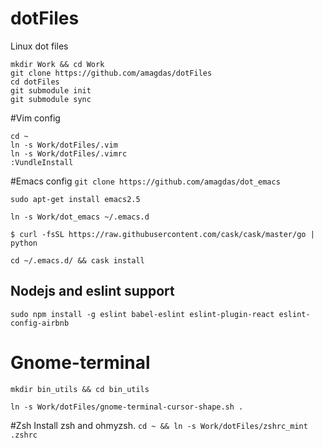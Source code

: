 dotFiles
========

Linux dot files
```
mkdir Work && cd Work
git clone https://github.com/amagdas/dotFiles
cd dotFiles
git submodule init
git submodule sync
```

#Vim config
```
cd ~
ln -s Work/dotFiles/.vim
ln -s Work/dotFiles/.vimrc
:VundleInstall
```

#Emacs config
`git clone https://github.com/amagdas/dot_emacs`

`sudo apt-get install emacs2.5`

`ln -s Work/dot_emacs ~/.emacs.d`

`$ curl -fsSL https://raw.githubusercontent.com/cask/cask/master/go | python`

`cd ~/.emacs.d/ && cask install`

## Nodejs and eslint support
`sudo npm install -g eslint babel-eslint eslint-plugin-react eslint-config-airbnb`

# Gnome-terminal
`mkdir bin_utils && cd bin_utils`

`ln -s Work/dotFiles/gnome-terminal-cursor-shape.sh .`

#Zsh
Install zsh and ohmyzsh.
`cd ~ && ln -s Work/dotFiles/zshrc_mint .zshrc`